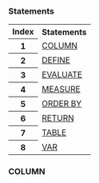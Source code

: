 ### Statements

<table>
  <tr colspan=2><th>Index</th><th>Statements</th></tr>
  <tr><th>1</th><td><a href="#col">COLUMN</a></td></tr>
  <tr><th>2</th><td><a href="#def">DEFINE</a></td></tr>
  <tr><th>3</th><td><a href="#eval">EVALUATE</a></td></tr>
  <tr><th>4</th><td><a href="#measure">MEASURE</a></td></tr>
  <tr><th>5</th><td><a href="#order">ORDER BY</a></td></tr>
  <tr><th>6</th><td><a href="#return">RETURN</a></td></tr>
  <tr><th>7</th><td><a href="#table">TABLE</a></td></tr>
  <tr><th>8</th><td><a href="#var">VAR</a></td></tr>
</table>

<h3 name=col>COLUMN</h3>
